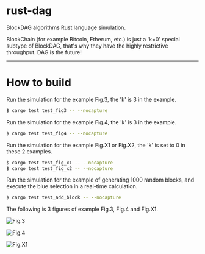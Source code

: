 # rust-dag 
BlockDAG algorithms Rust language simulation.

BlockChain (for example Bitcoin, Etherum, etc.) is just a 'k=0' special subtype of BlockDAG, that's why they have the highly restrictive throughput. DAG is the future!

---

# How to build

Run the simulation for the example Fig.3, the 'k' is 3 in the example.

```bash
$ cargo test test_fig3 -- --nocapture
```

Run the simulation for the example Fig.4, the 'k' is 3 in the example.

```bash
$ cargo test test_fig4 -- --nocapture
```

Run the simulation for the example Fig.X1 or Fig.X2, the 'k' is set to 0 in these 2 examples.

```bash
$ cargo test test_fig_x1 -- --nocapture
$ cargo test test_fig_x2 -- --nocapture
```

Run the simulation for the example of generating 1000 random blocks, and execute the blue selection in a real-time calculation.

```bash
$ cargo test test_add_block -- --nocapture
```

The following is 3 figures of example Fig.3, Fig.4 and Fig.X1.

![Fig.3](https://github.com/garyyu/rust-dag/blob/master/pics/Fig.3.png)

![Fig.4](https://github.com/garyyu/rust-dag/blob/master/pics/Fig.4.jpg)

![Fig.X1](https://github.com/garyyu/rust-dag/blob/master/pics/Fig.X1.jpg)



